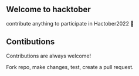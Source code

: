 ## Welcome to hacktober  

contribute anything to participate in Hactober2022 🙌

## Contibutions  
   
Contributions are always welcome!

Fork repo, make changes, test, create a pull request.
  
